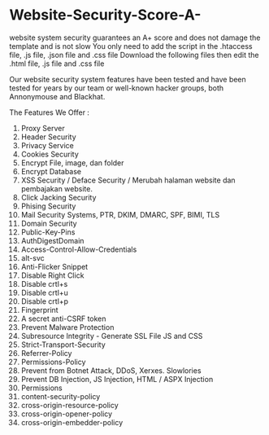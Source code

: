 # Website-Security-Score-A-
website system security guarantees an A+ score and does not damage the template and is not slow
You only need to add the script in the .htaccess file, .js file, .json file and .css file
Download the following files then edit the .html file, .js file and .css file

Our website security system features have been tested and have been tested for years by our team or well-known hacker groups, both Annonymouse and Blackhat.

The Features We Offer :
1. Proxy Server
2. Header Security
3. Privacy Service
4. Cookies Security
5. Encrypt File, image, dan folder
6. Encrypt Database
7. XSS Security / Deface Security / Merubah halaman website dan pembajakan website.
8. Click Jacking Security
9. Phising Security
10. Mail Security Systems, PTR, DKIM, DMARC, SPF, BIMI, TLS
11. Domain Security
12. Public-Key-Pins
13. AuthDigestDomain
14. Access-Control-Allow-Credentials
15. alt-svc
16. Anti-Flicker Snippet
17. Disable Right Click
18. Disable crtl+s
19. Disable crtl+u
20. Disable crtl+p
21. Fingerprint
22. A secret anti-CSRF token
23. Prevent Malware Protection
24. Subresource Integrity - Generate SSL File JS and CSS
25. Strict-Transport-Security
26. Referrer-Policy
27. Permissions-Policy
28. Prevent from Botnet Attack, DDoS, Xerxes. Slowlories
29. Prevent DB Injection, JS Injection, HTML / ASPX Injection
30. Permissions
31. content-security-policy
32. cross-origin-resource-policy
33. cross-origin-opener-policy
34. cross-origin-embedder-policy
